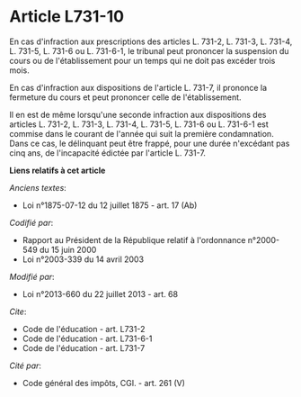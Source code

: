 # Article L731-10

En cas d'infraction aux prescriptions des articles L. 731-2, L. 731-3, L. 731-4, L. 731-5, L. 731-6 ou L. 731-6-1, le
tribunal peut prononcer la suspension du cours ou de l'établissement pour un temps qui ne doit pas excéder trois mois. 

En cas d'infraction aux dispositions de l'article L. 731-7, il prononce la fermeture du cours et peut prononcer celle de
l'établissement. 

Il en est de même lorsqu'une seconde infraction aux dispositions des articles L. 731-2, L. 731-3, L. 731-4, L. 731-5, L.
731-6 ou L. 731-6-1 est commise dans le courant de l'année qui suit la première condamnation. Dans ce cas, le délinquant peut
être frappé, pour une durée n'excédant pas cinq ans, de l'incapacité édictée par l'article L. 731-7.

**Liens relatifs à cet article**

_Anciens textes_:

  - Loi n°1875-07-12 du 12 juillet 1875 - art. 17 (Ab)

_Codifié par_:

  - Rapport au Président de la République relatif à l'ordonnance n°2000-549 du 15 juin 2000
  - Loi n°2003-339 du 14 avril 2003

_Modifié par_:

  - Loi n°2013-660 du 22 juillet 2013 - art. 68

_Cite_:

  - Code de l'éducation - art. L731-2
  - Code de l'éducation - art. L731-6-1
  - Code de l'éducation - art. L731-7

_Cité par_:

  - Code général des impôts, CGI. - art. 261 (V)
